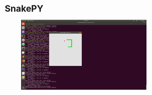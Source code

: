 # SnakePY
<div align="center">
    <img src="/Screenshot from 2018-12-06 20-13-18.png" width="400px"</img> 
</div>
